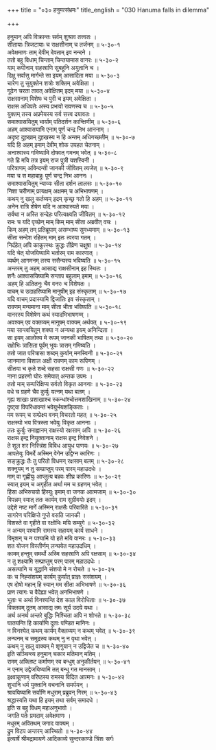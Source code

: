 +++
title = "०३० हनुमत्संभ्रमः"
title_english = "030 Hanuma falls in dilemma"

+++
<div class="audioEmbed"  caption="श्रीराम-हरिसीताराममूर्ति-घनपाठिभ्यां वचनम्" src="https://archive.org/download/Ramayana-recitation-Sriram-harisItArAmamUrti-Ghanapaati-v2/Kanda_5/Kanda_5_SK-030-Hanuma_falls_in_dilemma.mp3"></div>

हनुमान् अपि विक्रान्तः सर्वम् शुश्राव तत्त्वतः ।  
सीतायाः त्रिजटायाः च राक्षसीनाम् च तर्जनम् ॥ ५-३०-१  
अवेक्षमाणः ताम् देवीम् देवताम् इव नन्दने ।  
ततो बहु विधाम् चिन्ताम् चिन्तयामास वानरः ॥ ५-३०-२  
याम् कपीनाम् सहस्राणि सुबहूनि अयुतानि च ।  
दिक्षु सर्वासु मार्गन्ते सा इयम् आसादिता मया ॥ ५-३०-३  
चारेण तु सुयुक्तेन शत्रोः शक्तिम् अवेक्षिता ।  
गूढेन चरता तावत् अवेक्षितम् इदम् मया ॥ ५-३०-४  
राक्षसानाम् विशेषः च पुरी च इयम् अवेक्षिता ।  
राक्षस अधिपतेः अस्य प्रभावो रावणस्य च ॥ ५-३०-५  
युक्तम् तस्य अप्रमेयस्य सर्व सत्त्व दयावतः ।  
समाश्वासयितुम् भार्याम् पतिदर्शन कान्क्षिणीम् ॥ ५-३०-६  
अहम् आश्वासयामि एनाम् पूर्ण चन्द्र निभ आननाम् ।  
अदृष्ट दुह्खाम् दुह्खस्य न हि अन्तम् अधिगच्छतीम् ॥ ५-३०-७  
यदि हि अहम् इमाम् देवीम् शोक उपहत चेतनाम् ।  
अनाश्वास्य गमिष्यामि दोषवत् गमनम् भवेत् ॥ ५-३०-८  
गते हि मयि तत्र इयम् राज पुत्री यशस्विनी ।  
परित्राणम् अविन्दन्ती जानकी जीवितम् त्यजेत् ॥ ५-३०-९  
मया च स महाबाहुः पूर्ण चन्द्र निभ आननः ।  
समाश्वासयितुम् न्याय्यः सीता दर्शन लालसः ॥ ५-३०-१०  
निशा चरीणाम् प्रत्यक्षम् अक्षमम् च अभिभाषणम् ।  
कथम् नु खलु कर्तव्यम् इदम् कृच्छ्र गतो हि अहम् ॥ ५-३०-११  
अनेन रात्रि शेषेण यदि न आश्वास्यते मया ।  
सर्वथा न अस्ति सन्देहः परित्यक्ष्यति जीवितम् ॥ ५-३०-१२  
रामः च यदि पृच्छेन् माम् किम् माम् सीता अब्रवीत् वचः ।  
किम् अहम् तम् प्रतिब्रूयाम् असम्भाष्य सुमध्यमाम् ॥ ५-३०-१३  
सीता सन्देश रहितम् माम् इतः त्वरया गतम् ।  
निर्दहेत् अपि काकुत्स्थः क्रुद्धः तीव्रेण चक्षुषा ॥ ५-३०-१४  
यदि चेत् योजयिष्यामि भर्तारम् राम कारणात् ।  
व्यर्थम् आगमनम् तस्य ससैन्यस्य भविष्यति ॥ ५-३०-१५  
अन्तरम् तु अहम् आसाद्य राक्षसीनाम् इह स्थितः ।  
शनैः आश्वासयिष्यामि सन्ताप बहुलाम् इमाम् ॥ ५-३०-१६  
अहम् हि अतितनुः चैव वनरः च विशेषतः ।  
वाचम् च उदाहरिष्यामि मानुषीम् इह संस्कृताम् ॥ ५-३०-१७  
यदि वाचम् प्रदास्यामि द्विजातिः इव संस्कृताम् ।  
रावणम् मन्यमाना माम् सीता भीता भविष्यति ॥ ५-३०-१८  
वानरस्य विशेषेण कथं स्यादभिभाषणम्म् ।  
अवश्यम् एव वक्तव्यम् मानुषम् वाक्यम् अर्थवत् ॥ ५-३०-१९  
मया सान्त्वयितुम् शक्या न अन्यथा इयम् अनिन्दिता ।  
सा इयम् आलोक्य मे रूपम् जानकी भाषितम् तथा ॥ ५-३०-२०  
रक्षोभिः त्रासिता पूर्वम् भूयः त्रासम् गमिष्यति ।  
ततो जात परित्रासा शब्दम् कुर्यान् मनस्विनी ॥ ५-३०-२१  
जानमाना विशाल अक्षी रावणम् काम रूपिणम् ।  
सीतया च कृते शब्दे सहसा राक्षसी गणः ॥ ५-३०-२२  
नाना प्रहरणो घोरः समेयात् अन्तक उपमः ।  
ततो माम् सम्परिक्षिप्य सर्वतो विकृत आननाः ॥ ५-३०-२३  
वधे च ग्रहणे चैव कुर्युः यत्नम् यथा बलम् ।  
गृह्य शाखाः प्रशाखाश्च स्कन्धांश्चोत्तमशाखिनाम् ॥ ५-३०-२४  
दृष्ट्वा विपरिधावन्तं भवेयुर्भयशङ्किताः ।  
मम रूपम् च सम्प्रेक्ष्य वनम् विचरतो महत् ॥ ५-३०-२५  
राक्षस्यो भय वित्रस्ता भवेयुः विकृत आननाः ।  
ततः कुर्युः समाह्वानम् राक्षस्यो रक्षसाम् अपि ॥ ५-३०-२६  
राक्षस इन्द्र नियुक्तानाम् राक्षस इन्द्र निवेशने ।  
ते शूल शर निस्त्रिंश विविध आयुध पाणयः ॥ ५-३०-२७  
आपतेयुः विमर्दे अस्मिन् वेगेन उद्विग्न कारिणः ।  
सङ्क्रुद्धः तैः तु परितो विधमन् रक्षसाम् बलम् ॥ ५-३०-२८  
शक्नुयम् न तु सम्प्राप्तुम् परम् पारम् महाउदधेः ।  
माम् वा गृह्णीयुः आप्लुत्य बहवः शीघ्र कारिणः ॥ ५-३०-२९  
स्यात् इयम् च अगृहीत अर्था मम च ग्रहणम् भवेत् ।  
हिंसा अभिरुचयो हिंस्युः इमाम् वा जनक आत्मजाम् ॥ ५-३०-३०  
विपन्नम् स्यात् ततः कार्यम् राम सुग्रीवयोः इदम् ।  
उद्देशे नष्ट मार्गे अस्मिन् राक्षसैः परिवारिते ॥ ५-३०-३१  
सागरेण परिक्षिप्ते गुप्ते वसति जानकी ।  
विशस्ते वा गृहीते वा रक्षोभिः मयि सम्युगे ॥ ५-३०-३२  
न अन्यम् पश्यामि रामस्य सहायम् कार्य साधने ।  
विमृशन् च न पश्यामि यो हते मयि वानरः ॥ ५-३०-३३  
शत योजन विस्तीर्णम् लन्घयेत महाउदधिम् ।  
कामम् हन्तुम् समर्थो अस्मि सहस्राणि अपि रक्षसाम् ॥ ५-३०-३४  
न तु शक्ष्यामि सम्प्राप्तुम् परम् पारम् महाउदधेः ।  
असत्यानि च युद्धानि संशयो मे न रोचते ॥ ५-३०-३५  
कः च निह्संशयम् कार्यम् कुर्यात् प्राज्ञः ससंशयम् ।  
एष दोषो महान् हि स्यान् मम सीता अभिभाषणे ॥ ५-३०-३६  
प्राण त्यागः च वैदेह्या भवेत् अनभिभाषणे ।  
भूताः च अर्था विनश्यन्ति देश काल विरोधिताः ॥ ५-३०-३७  
विक्लवम् दूतम् आसाद्य तमः सूर्य उदये यथा ।  
अर्थ अनर्थ अन्तरे बुद्धिः निश्चिता अपि न शोभते ॥ ५-३०-३८  
घातयन्ति हि कार्याणि दूताः पण्डित मानिनः ।  
न विनश्येत् कथम् कार्यम् वैक्लव्यम् न कथम् भवेत् ॥ ५-३०-३९  
लन्घनम् च समुद्रस्य कथम् नु न वृथा भवेत् ।  
कथम् नु खलु वाक्यम् मे शृणुयान् न उद्विजेत च ॥ ५-३०-४०  
इति सञ्चिन्त्य हनुमान् चकार मतिमान् मतिम् ।  
रामम् अक्लिष्ट कर्माणम् स्व बन्धुम् अनुकीर्तयन् ॥ ५-३०-४१  
न एनाम् उद्वेजयिष्यामि तत् बन्धु गत मानसाम् ।  
इक्ष्वाकूणाम् वरिष्ठस्य रामस्य विदित आत्मनः ॥ ५-३०-४२  
शुभानि धर्म युक्तानि वचनानि समर्पयन् ।  
श्रावयिष्यामि सर्वाणि मधुराम् प्रब्रुवन् गिरम् ॥ ५-३०-४३  
श्रद्धास्यति यथा हि इयम् तथा सर्वम् समादधे ।  
इति स बहु विधम् महाअनुभावो ।  
जगति पतेः प्रमदाम् अवेक्षमाणः ।  
मधुरम् अवितथम् जगाद वाक्यम् ।  
द्रुम विटप अन्तरम् आस्थितो ॥ ५-३०-४४  
इत्यार्षे श्रीमद्रामायणे आदिकाव्ये सुन्दरकाण्डे त्रिंशः सर्गः